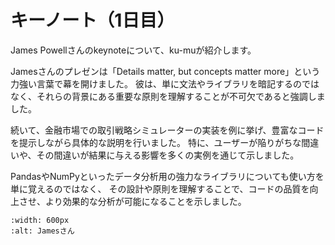 # キーノート（1日目）
James Powellさんのkeynoteについて、ku-muが紹介します。

Jamesさんのプレゼンは「Details matter, but concepts matter more」という力強い言葉で幕を開けました。
彼は、単に文法やライブラリを暗記するのではなく、それらの背景にある重要な原則を理解することが不可欠であると強調しました。

続いて、金融市場での取引戦略シミュレーターの実装を例に挙げ、豊富なコードを提示しながら具体的な説明を行いました。
特に、ユーザーが陥りがちな間違いや、その間違いが結果に与える影響を多くの実例を通じて示しました。

PandasやNumPyといったデータ分析用の強力なライブラリについても使い方を単に覚えるのではなく、
その設計や原則を理解することで、コードの品質を向上させ、より効果的な分析が可能になることを示しました。


```{figure} ./photo.jpg
:width: 600px
:alt: Jamesさん
```